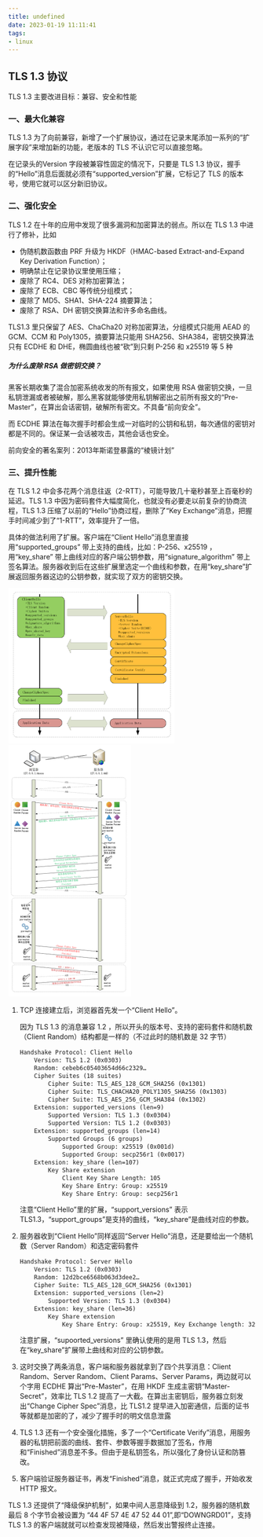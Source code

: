 ```yaml
---
title: undefined
date: 2023-01-19 11:11:41
tags:
- linux
---
```


## TLS 1.3 协议

TLS 1.3 主要改进目标：兼容、安全和性能

### 一、最大化兼容

TLS 1.3 为了向前兼容，新增了一个扩展协议，通过在记录末尾添加一系列的“扩展字段”来增加新的功能，老版本的 TLS 不认识它可以直接忽略。

在记录头的Version 字段被兼容性固定的情况下，只要是 TLS 1.3 协议，握手的“Hello”消息后面就必须有“supported_version”扩展，它标记了 TLS 的版本号，使用它就可以区分新旧协议。

### 二、强化安全

TLS 1.2 在十年的应用中发现了很多漏洞和加密算法的弱点。所以在 TLS 1.3 中进行了修补，比如

- 伪随机数函数由 PRF 升级为 HKDF（HMAC-based Extract-and-Expand Key Derivation Function）；
- 明确禁止在记录协议里使用压缩；
- 废除了 RC4、DES 对称加密算法；
- 废除了 ECB、CBC 等传统分组模式；
- 废除了 MD5、SHA1、SHA-224 摘要算法；
- 废除了 RSA、DH 密钥交换算法和许多命名曲线。

TLS1.3 里只保留了 AES、ChaCha20 对称加密算法，分组模式只能用 AEAD 的 GCM、CCM 和 Poly1305，摘要算法只能用 SHA256、SHA384，密钥交换算法只有 ECDHE 和 DHE，椭圆曲线也被“砍”到只剩 P-256 和 x25519 等 5 种

##### 为什么废除 RSA 做密钥交换？

黑客长期收集了混合加密系统收发的所有报文，如果使用 RSA 做密钥交换，一旦私钥泄漏或者被破解，那么黑客就能够使用私钥解密出之前所有报文的“Pre-Master”，在算出会话密钥，破解所有密文。不具备“前向安全”。

而 ECDHE 算法在每次握手时都会生成一对临时的公钥和私钥，每次通信的密钥对都是不同的。保证某一会话被攻击，其他会话也安全。

前向安全的著名案列：2013年斯诺登暴露的“棱镜计划”

### 三、提升性能

在 TLS 1.2 中会多花两个消息往返（2-RTT），可能导致几十毫秒甚至上百毫秒的延迟。TLS 1.3 中因为密码套件大幅度简化，也就没有必要走以前复杂的协商流程，TLS 1.3 压缩了以前的“Hello”协商过程，删除了“Key Exchange”消息，把握手时间减少到了“1-RTT”，效率提升了一倍。

具体的做法利用了扩展。客户端在“Client Hello”消息里直接用“supported_groups” 带上支持的曲线，比如：P-256、x25519 ，用“key_share” 带上曲线对应的客户端公钥参数，用“signature_algorithm” 带上签名算法。服务器收到后在这些扩展里选定一个曲线和参数，在用“key_share”扩展返回服务器这边的公钥参数，就实现了双方的密钥交换。

<img src="./image/TLS1.3握手过程.png" style="zoom:33%;" />

<img src="./image/TLS1.3握手过程2.png" style="zoom:50%;" />

1. TCP 连接建立后，浏览器首先发一个“Client Hello”。

    因为 TLS 1.3 的消息兼容 1.2 ，所以开头的版本号、支持的密码套件和随机数（Client Random）结构都是一样的（不过此时的随机数是 32 字节）

    ```
    Handshake Protocol: Client Hello
        Version: TLS 1.2 (0x0303)
        Random: cebeb6c05403654d66c2329…
        Cipher Suites (18 suites)
            Cipher Suite: TLS_AES_128_GCM_SHA256 (0x1301)
            Cipher Suite: TLS_CHACHA20_POLY1305_SHA256 (0x1303)
            Cipher Suite: TLS_AES_256_GCM_SHA384 (0x1302)
        Extension: supported_versions (len=9)
            Supported Version: TLS 1.3 (0x0304)
            Supported Version: TLS 1.2 (0x0303)
        Extension: supported_groups (len=14)
            Supported Groups (6 groups)
                Supported Group: x25519 (0x001d)
                Supported Group: secp256r1 (0x0017)
        Extension: key_share (len=107)
            Key Share extension
                Client Key Share Length: 105
                Key Share Entry: Group: x25519
                Key Share Entry: Group: secp256r1
    ```

    注意“Client Hello”里的扩展，“support_versions” 表示 TLS1.3，“support_groups”是支持的曲线，“key_share”是曲线对应的参数。

2. 服务器收到“Client Hello”同样返回“Server Hello”消息，还是要给出一个随机数（Server Random）和选定密码套件

    ```
    Handshake Protocol: Server Hello
        Version: TLS 1.2 (0x0303)
        Random: 12d2bce6568b063d3dee2…
        Cipher Suite: TLS_AES_128_GCM_SHA256 (0x1301)
        Extension: supported_versions (len=2)
            Supported Version: TLS 1.3 (0x0304)
        Extension: key_share (len=36)
            Key Share extension
                Key Share Entry: Group: x25519, Key Exchange length: 32
    ```

    注意扩展，“supoorted_versions” 里确认使用的是用 TLS 1.3，然后在“key_share”扩展带上曲线和对应的公钥参数。

3. 这时交换了两条消息，客户端和服务器就拿到了四个共享消息：Client Random、Server Random、Client Params、Server Params，两边就可以个字用 ECDHE 算出“Pre-Master”，在用 HKDF 生成主密钥“Master-Secret”，效率比 TLS 1.2 提高了一大截。在算出主密钥后，服务器立刻发出“Change Cipher Spec”消息，比 TLS1.2 提早进入加密通信，后面的证书等就都是加密的了，减少了握手时的明文信息泄露

4. TLS 1.3 还有一个安全强化措施，多了一个“Certificate Verify”消息，用服务器的私钥把前面的曲线、套件、参数等握手数据加了签名，作用和“Finished”消息差不多。但由于是私钥签名，所以强化了身份认证和防篡改。

5. 客户端验证服务器证书，再发“Finished”消息，就正式完成了握手，开始收发HTTP 报文。

TLS 1.3 还提供了“降级保护机制”，如果中间人恶意降级到 1.2，服务器的随机数最后 8 个字节会被设置为 “44 4F 57 4E 47 52 44 01”,即“DOWNGRD01”，支持 TLS 1.3 的客户端就就可以检查发现被降级，然后发出警报终止连接。

